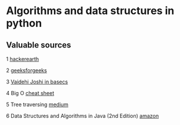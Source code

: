 # Algorithms and data structures in python

## Valuable sources

1 [hackerearth](https://www.hackerearth.com)

2 [geeksforgeeks](https://www.geeksforgeeks.org)

3 [Vaidehi Joshi in basecs](https://medium.com/basecs/tagged/data-structures)

4 Big O [cheat sheet](https://www.bigocheatsheet.com/)

5 Tree traversing [medium](https://medium.com/@dimko1/алгоритмы-обход-дерева-ed54848c2d47)

6 Data Structures and Algorithms in Java (2nd Edition) [amazon](https://www.amazon.com/Data-Structures-Algorithms-Java-2nd/dp/0672324539)